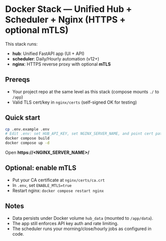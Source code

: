 
# Docker Stack — Unified Hub + Scheduler + Nginx (HTTPS + optional mTLS)

This stack runs:
- **hub**: Unified FastAPI app (UI + API)
- **scheduler**: Daily/Hourly automation (v12+)
- **nginx**: HTTPS reverse proxy with optional **mTLS**

## Prereqs
- Your project repo at the same level as this stack (compose mounts `./` to `/app`)
- Valid TLS cert/key in `nginx/certs` (self-signed OK for testing)

## Quick start
```bash
cp .env.example .env
# Edit .env: set HUB_API_KEY, set NGINX_SERVER_NAME, and point cert paths (inside container paths are fine).
docker compose build
docker compose up -d
```

Open **https://<NGINX_SERVER_NAME>/**

## Optional: enable mTLS
- Put your CA certificate at `nginx/certs/ca.crt`
- In `.env`, set `ENABLE_MTLS=true`
- Restart nginx: `docker compose restart nginx`

## Notes
- Data persists under Docker volume `hub_data` (mounted to `/app/data`).
- The app still enforces API key auth and rate limiting.
- The scheduler runs your morning/close/hourly jobs as configured in code.
